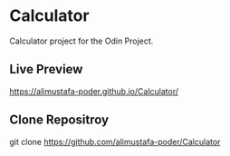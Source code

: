 # Calculator
Calculator project for the Odin Project.
## Live Preview
https://alimustafa-poder.github.io/Calculator/
## Clone Repositroy
git clone https://github.com/alimustafa-poder/Calculator
